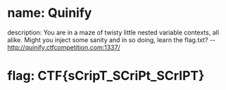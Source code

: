 # name: Quinify
description: You are in a maze of twisty little nested variable contexts, all alike. Might you inject some sanity and in so doing, learn the flag.txt? -- http://quinify.ctfcompetition.com:1337/
# flag: CTF{sCripT_SCriPt_SCrIPT}